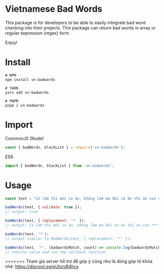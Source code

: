 
# Vietnamese Bad Words
This package is for developers to be able to easily integrate bad word checking into their projects.
This package can return bad words in array or regular expression (regex) form.

Enjoy!

Install
=======

```shell
# NPM
npm install vn-badwords

# YARN
yarn add vn-badwords

# PNPM
pnpm i vn-badwords
```

Import
=====

CommonJS (Node)

```js
const { badWords, blackList } = require('vn-badwords');
```

ES6

```js
import { badWords, blackList } from 'vn-badwords';
```

Usage
=====

```js
const text = "Có làm thì mới có ăn, không làm mà đòi có ăn thì ăn con cặc.";

badWords(text, { validate: true });
// output: true

badWords(text, { replacement: '*' });
// output: Có làm thì mới có ăn, không làm mà đòi có ăn thì ăn con ***.

badWords(text, '*');
// output similar to BadWords(text, { replacement: '*' });

badWords(text, '*', (badwordsMatch, count) => console.log(badwordsMatch, count));
// returns value and run the callback function
```

=======
Tham gia server hỗ trợ để góp ý cũng như là đóng góp từ khóa nhé: https://discord.gg/pUhzvB4hcs

